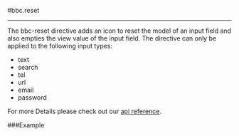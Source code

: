
#bbc.reset

- - -

The bbc-reset directive adds an icon to reset the model of an input field and also empties the view value of the input field. The directive can only be applied to the following input types:

 * text
 * search
 * tel
 * url
 * email
 * password

For more Details please check out our <a href="/doc#/api/bbc.reset.directive:bbcReset" target="_self">api reference</a>.

###Example